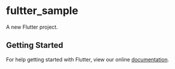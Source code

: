 # fultter_sample

A new Flutter project.

## Getting Started

For help getting started with Flutter, view our online
[documentation](https://flutter.io/).
